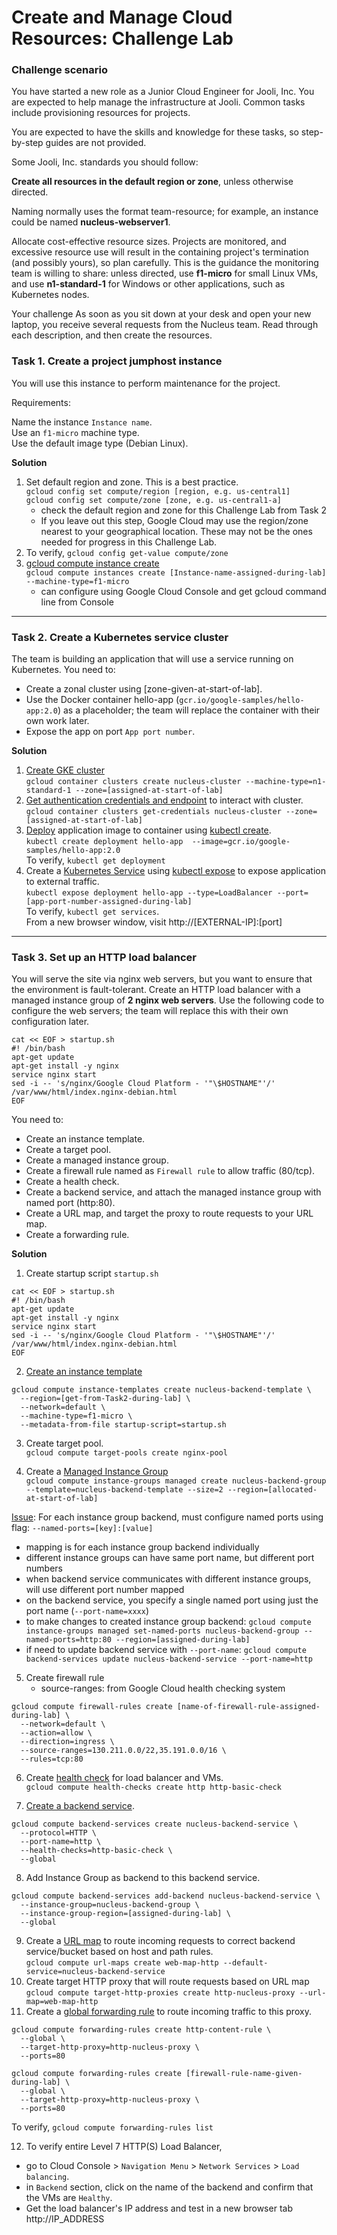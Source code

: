 # Create and Manage Cloud Resources: Challenge Lab

### Challenge scenario
You have started a new role as a Junior Cloud Engineer for Jooli, Inc. You are expected to help manage the infrastructure at Jooli. Common tasks include provisioning resources for projects.

You are expected to have the skills and knowledge for these tasks, so step-by-step guides are not provided.

Some Jooli, Inc. standards you should follow:

**Create all resources in the default region or zone**, unless otherwise directed.

Naming normally uses the format team-resource; for example, an instance could be named **nucleus-webserver1**.

Allocate cost-effective resource sizes. Projects are monitored, and excessive resource use will result in the containing project's termination (and possibly yours), so plan carefully. This is the guidance the monitoring team is willing to share: unless directed, use **f1-micro** for small Linux VMs, and use **n1-standard-1** for Windows or other applications, such as Kubernetes nodes.

Your challenge
As soon as you sit down at your desk and open your new laptop, you receive several requests from the Nucleus team. Read through each description, and then create the resources.

### Task 1. Create a project jumphost instance
You will use this instance to perform maintenance for the project.

Requirements:

Name the instance `Instance name`.  
Use an `f1-micro` machine type.  
Use the default image type (Debian Linux).  

**Solution**
1. Set default region and zone. This is a best practice.  
  `gcloud config set compute/region [region, e.g. us-central1]`  
  `gcloud config set compute/zone [zone, e.g. us-central1-a]`  
    - check the default region and zone for this Challenge Lab from Task 2
    - If you leave out this step, Google Cloud may use the region/zone nearest to your geographical location. These may not be the ones needed for progress in this Challenge Lab.    
2. To verify, `gcloud config get-value compute/zone`  
3. [gcloud compute instance create](https://cloud.google.com/sdk/gcloud/reference/compute/instances/create)  
`gcloud compute instances create [Instance-name-assigned-during-lab] --machine-type=f1-micro`   
    - can configure using Google Cloud Console and get gcloud command line from Console

<hr>

### Task 2. Create a Kubernetes service cluster
The team is building an application that will use a service running on Kubernetes. You need to:

* Create a zonal cluster using [zone-given-at-start-of-lab].
* Use the Docker container hello-app (`gcr.io/google-samples/hello-app:2.0`) as a placeholder; the team will replace the container with their own work later.
* Expose the app on port `App port number`.

**Solution**
1. [Create GKE cluster](https://cloud.google.com/sdk/gcloud/reference/container/clusters/create)  
`gcloud container clusters create nucleus-cluster --machine-type=n1-standard-1 --zone=[assigned-at-start-of-lab]`  
2. [Get authentication credentials and endpoint](https://cloud.google.com/sdk/gcloud/reference/container/clusters/get-credentials) to interact with cluster.  
`gcloud container clusters get-credentials nucleus-cluster --zone=[assigned-at-start-of-lab]`  
3. [Deploy](https://kubernetes.io/docs/concepts/workloads/controllers/deployment/) application  image to container using [kubectl create](https://kubernetes.io/docs/reference/generated/kubectl/kubectl-commands#-em-deployment-em-).  
`kubectl create deployment hello-app  --image=gcr.io/google-samples/hello-app:2.0`  
To verify, `kubectl get deployment`  
4. Create a [Kubernetes Service](https://kubernetes.io/docs/concepts/services-networking/service/) using [kubectl expose](https://kubernetes.io/docs/reference/generated/kubectl/kubectl-commands#expose) to expose application to external traffic.  
`kubectl expose deployment hello-app --type=LoadBalancer --port=[app-port-number-assigned-during-lab]`  
To verify, `kubectl get services`.   
From a new browser window, visit http://[EXTERNAL-IP]:[port]   

<hr>

### Task 3. Set up an HTTP load balancer
You will serve the site via nginx web servers, but you want to ensure that the environment is fault-tolerant. Create an HTTP load balancer with a managed instance group of **2 nginx web servers**. Use the following code to configure the web servers; the team will replace this with their own configuration later.
```
cat << EOF > startup.sh
#! /bin/bash
apt-get update
apt-get install -y nginx
service nginx start
sed -i -- 's/nginx/Google Cloud Platform - '"\$HOSTNAME"'/' /var/www/html/index.nginx-debian.html
EOF
```
You need to:
- Create an instance template.
- Create a target pool. 
- Create a managed instance group.
- Create a firewall rule named as `Firewall rule` to allow traffic (80/tcp).
- Create a health check.
- Create a backend service, and attach the managed instance group with named port (http:80).
- Create a URL map, and target the proxy to route requests to your URL map.
- Create a forwarding rule.

**Solution**
1. Create startup script `startup.sh`
```
cat << EOF > startup.sh
#! /bin/bash
apt-get update
apt-get install -y nginx
service nginx start
sed -i -- 's/nginx/Google Cloud Platform - '"\$HOSTNAME"'/' /var/www/html/index.nginx-debian.html
EOF
```
2. [Create an instance template](https://cloud.google.com/sdk/gcloud/reference/compute/instance-templates/create)
```
gcloud compute instance-templates create nucleus-backend-template \
  --region=[get-from-Task2-during-lab] \
  --network=default \
  --machine-type=f1-micro \
  --metadata-from-file startup-script=startup.sh
```
3. Create target pool.  
`gcloud compute target-pools create nginx-pool`

4. Create a [Managed Instance Group](https://cloud.google.com/compute/docs/instance-groups)  
`gcloud compute instance-groups managed create nucleus-backend-group --template=nucleus-backend-template --size=2 --region=[allocated-at-start-of-lab]`

[Issue](https://cloud.google.com/load-balancing/docs/backend-service?&_ga=2.124613263.-405048375.1673775149#named_ports): For each instance group backend, must configure named ports using flag: `--named-ports=[key]:[value]`
  - mapping is for each instance group backend individually
  - different instance groups can have same port name, but different port numbers
  - when backend service communicates with different instance groups, will use different port number mapped
  - on the backend service, you specify a single named port using just the port name (`--port-name=xxxx`)
  - to make changes to created instance group backend: `gcloud compute instance-groups managed set-named-ports nucleus-backend-group --named-ports=http:80 --region=[assigned-during-lab]`
  - if need to update backend service with `--port-name`: `gcloud compute backend-services update nucleus-backend-service --port-name=http`

5. Create firewall rule  
   - source-ranges: from Google Cloud health checking system
```
gcloud compute firewall-rules create [name-of-firewall-rule-assigned-during-lab] \
  --network=default \
  --action=allow \
  --direction=ingress \
  --source-ranges=130.211.0.0/22,35.191.0.0/16 \
  --rules=tcp:80
```

6. Create [health check](https://cloud.google.com/load-balancing/docs/health-checks) for load balancer and VMs.  
`gcloud compute health-checks create http http-basic-check`

7. [Create a backend service](https://cloud.google.com/sdk/gcloud/reference/compute/backend-services/create).
```
gcloud compute backend-services create nucleus-backend-service \
  --protocol=HTTP \
  --port-name=http \
  --health-checks=http-basic-check \
  --global
```
8. Add Instance Group as backend to this backend service.
```
gcloud compute backend-services add-backend nucleus-backend-service \
  --instance-group=nucleus-backend-group \
  --instance-group-region=[assigned-during-lab] \
  --global
```
9. Create a [URL map](https://cloud.google.com/load-balancing/docs/url-map-concepts) to route incoming requests to correct backend service/bucket based on host and path rules.  
`gcloud compute url-maps create web-map-http --default-service=nucleus-backend-service`  
10. Create target HTTP proxy that will route requests based on URL map  
`gcloud compute target-http-proxies create http-nucleus-proxy --url-map=web-map-http`  
11. Create a [global forwarding rule](https://cloud.google.com/load-balancing/docs/using-forwarding-rules) to route incoming traffic to this proxy.
```
gcloud compute forwarding-rules create http-content-rule \
  --global \
  --target-http-proxy=http-nucleus-proxy \
  --ports=80
```
```
gcloud compute forwarding-rules create [firewall-rule-name-given-during-lab] \
  --global \
  --target-http-proxy=http-nucleus-proxy \
  --ports=80
```
To verify, `gcloud compute forwarding-rules list`

12. To verify entire Level 7 HTTP(S) Load Balancer, 
  - go to Cloud Console > `Navigation Menu` > `Network Services` > `Load balancing`.
  - in `Backend` section, click on the name of the backend and confirm that the VMs are `Healthy`.
  - Get the load balancer's IP address and test in a new browser tab http://IP_ADDRESS



